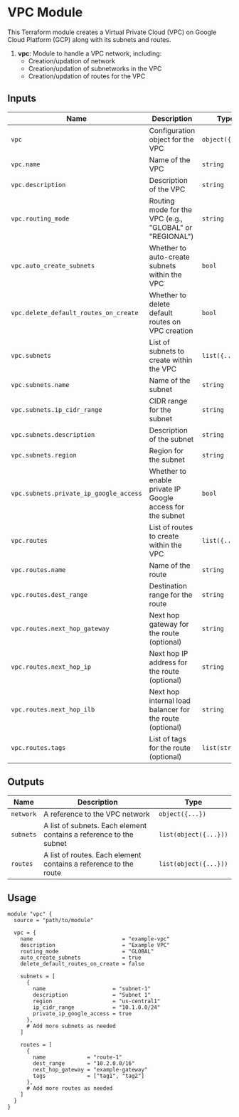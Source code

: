 # VPC Module

This Terraform module creates a Virtual Private Cloud (VPC) on Google Cloud Platform (GCP) along with its subnets and routes.

1. **vpc**: Module to handle a VPC network, including:
    - Creation/updation of network
    - Creation/updation of subnetworks in the VPC
    - Creation/updation of routes for the VPC

## Inputs

| Name                                   | Description                                               | Type            | Required        |
| -------------------------------------- | --------------------------------------------------------- | --------------- | --------------- |
| `vpc`                                  | Configuration object for the VPC                          | `object({...})` | Yes             |
| `vpc.name`                             | Name of the VPC                                           | `string`        | Yes             |
| `vpc.description`                      | Description of the VPC                                    | `string`        | Yes             |
| `vpc.routing_mode`                     | Routing mode for the VPC (e.g., "GLOBAL" or "REGIONAL")   | `string`        | Yes             |
| `vpc.auto_create_subnets`              | Whether to auto-create subnets within the VPC             | `bool`          | Yes             |
| `vpc.delete_default_routes_on_create`  | Whether to delete default routes on VPC creation          | `bool`          | Yes             |
| `vpc.subnets`                          | List of subnets to create within the VPC                  | `list({...})`   | Yes             |
| `vpc.subnets.name`                     | Name of the subnet                                        | `string`        | Yes             |
| `vpc.subnets.ip_cidr_range`            | CIDR range for the subnet                                 | `string`        | Yes             |
| `vpc.subnets.description`              | Description of the subnet                                 | `string`        | Yes             |
| `vpc.subnets.region`                   | Region for the subnet                                     | `string`        | Yes             |
| `vpc.subnets.private_ip_google_access` | Whether to enable private IP Google access for the subnet | `bool`          | Yes             |
| `vpc.routes`                           | List of routes to create within the VPC                   | `list({...})`   | Yes             |
| `vpc.routes.name`                      | Name of the route                                         | `string`        | Yes             |
| `vpc.routes.dest_range`                | Destination range for the route                           | `string`        | Yes             |
| `vpc.routes.next_hop_gateway`          | Next hop gateway for the route (optional)                 | `string`        | One of next_hop |
| `vpc.routes.next_hop_ip`               | Next hop IP address for the route (optional)              | `string`        | One of next_hop |
| `vpc.routes.next_hop_ilb`              | Next hop internal load balancer for the route (optional)  | `string`        | One of next_hop |
| `vpc.routes.tags`                      | List of tags for the route (optional)                     | `list(string)`  | No              |

## Outputs

| Name      | Description                                                        | Type                  |
| --------- | ------------------------------------------------------------------ | --------------------- |
| `network` | A reference to the VPC network                                     | `object({...})`       |
| `subnets` | A list of subnets. Each element contains a reference to the subnet | `list(object({...}))` |
| `routes`  | A list of routes. Each element contains a reference to the route   | `list(object({...}))` |

## Usage

```hcl
module "vpc" {
  source = "path/to/module"

  vpc = {
    name                            = "example-vpc"
    description                     = "Example VPC"
    routing_mode                    = "GLOBAL"
    auto_create_subnets             = true
    delete_default_routes_on_create = false

    subnets = [
      {
        name                     = "subnet-1"
        description              = "Subnet 1"
        region                   = "us-central1"
        ip_cidr_range            = "10.1.0.0/24"
        private_ip_google_access = true
      },
      # Add more subnets as needed
    ]

    routes = [
      {
        name             = "route-1"
        dest_range       = "10.2.0.0/16"
        next_hop_gateway = "example-gateway"
        tags             = ["tag1", "tag2"]
      },
      # Add more routes as needed
    ]
  }
}

```
